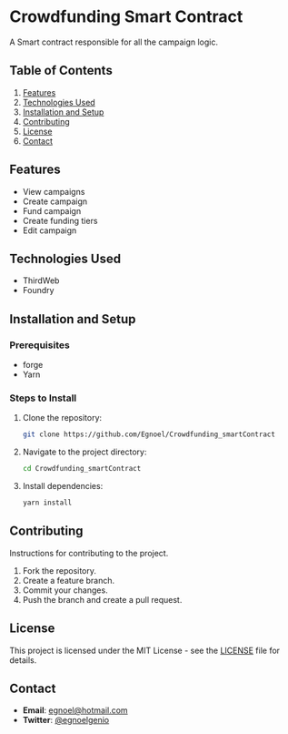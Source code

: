 # Crowdfunding Smart Contract

A Smart contract responsible for all the campaign logic.

## Table of Contents

1. [Features](#features)
2. [Technologies Used](#technologies-used)
3. [Installation and Setup](#installation-and-setup)
4. [Contributing](#contributing)
5. [License](#license)
6. [Contact](#contact)

## Features

- View campaigns
- Create campaign
- Fund campaign
- Create funding tiers
- Edit campaign

## Technologies Used

- ThirdWeb
- Foundry

## Installation and Setup

### Prerequisites

- forge
- Yarn

### Steps to Install

1. Clone the repository:

   ```bash
   git clone https://github.com/Egnoel/Crowdfunding_smartContract
   ```

2. Navigate to the project directory:

   ```bash
   cd Crowdfunding_smartContract
   ```

3. Install dependencies:

   ```bash
   yarn install
   ```

## Contributing

Instructions for contributing to the project.

1. Fork the repository.
2. Create a feature branch.
3. Commit your changes.
4. Push the branch and create a pull request.

## License

This project is licensed under the MIT License - see the [LICENSE](LICENSE) file for details.

## Contact

- **Email**: egnoel@hotmail.com
- **Twitter**: [@egnoelgenio](https://twitter.com/egnoelgenio)
